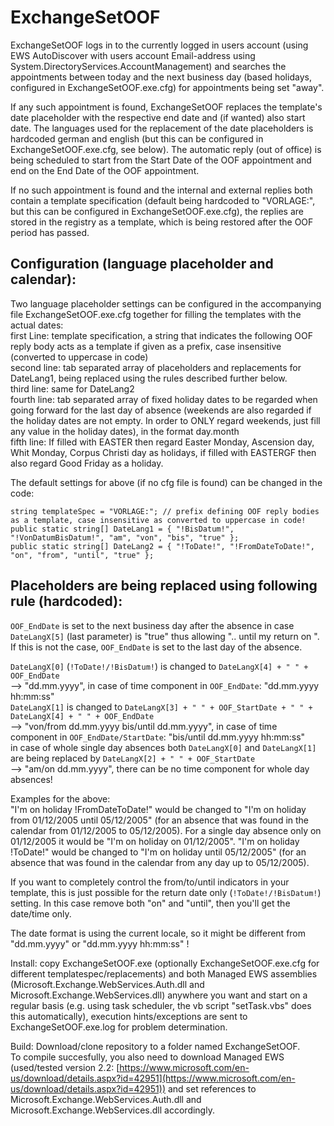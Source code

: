 # ExchangeSetOOF

ExchangeSetOOF logs in to the currently logged in users account (using EWS AutoDiscover with users account Email-address using System.DirectoryServices.AccountManagement)
and searches the appointments between today and the next business day (based holidays, configured in ExchangeSetOOF.exe.cfg) for appointments being set "away".

If any such appointment is found, ExchangeSetOOF replaces the template's date placeholder with the respective end date and (if wanted) also start date.
The languages used for the replacement of the date placeholders is hardcoded german and english (but this can be configured in ExchangeSetOOF.exe.cfg, see below).
The automatic reply (out of office) is being scheduled to start from the Start Date of the OOF appointment and end on the End Date of the OOF appointment.

If no such appointment is found and the internal and external replies both contain a template specification (default being hardcoded to "VORLAGE:", but this can be configured in ExchangeSetOOF.exe.cfg),
the replies are stored in the registry as a template, which is being restored after the OOF period has passed.

## Configuration (language placeholder and calendar):
Two language placeholder settings can be configured in the accompanying file ExchangeSetOOF.exe.cfg together for filling the templates with the actual dates:  
first Line: template specification, a string that indicates the following OOF reply body acts as a template if given as a prefix, case insensitive (converted to uppercase in code)  
second line: tab separated array of placeholders and replacements for DateLang1, being replaced using the rules described further below.  
third line: same for DateLang2  
fourth line: tab separated array of fixed holiday dates to be regarded when going forward for the last day of absence (weekends are also regarded if the holiday dates are not empty. In order to ONLY regard weekends, just fill any value in the holiday dates), in the format day.month  
fifth line: If filled with EASTER then regard Easter Monday, Ascension day, Whit Monday, Corpus Christi day as holidays, if filled with EASTERGF then also regard Good Friday as a holiday.  

The default settings for above (if no cfg file is found) can be changed in the code:

```VB
string templateSpec = "VORLAGE:"; // prefix defining OOF reply bodies as a template, case insensitive as converted to uppercase in code!  
public static string[] DateLang1 = { "!BisDatum!", "!VonDatumBisDatum!", "am", "von", "bis", "true" };  
public static string[] DateLang2 = { "!ToDate!", "!FromDateToDate!", "on", "from", "until", "true" };  
```

## Placeholders are being replaced using following rule (hardcoded):
`OOF_EndDate` is set to the next business day after the absence in case `DateLangX[5]` (last parameter) is "true" thus allowing ".. until my return on <date>".  
If this is not the case, `OOF_EndDate` is set to the last day of the absence.  

`DateLangX[0]` (`!ToDate!/!BisDatum!`) is changed to `DateLangX[4] + " " + OOF_EndDate`  
--> "dd.mm.yyyy", in case of time component in `OOF_EndDate`: "dd.mm.yyyy hh:mm:ss"   
`DateLangX[1]` is changed to `DateLangX[3] + " " + OOF_StartDate + " " + DateLangX[4] + " " + OOF_EndDate`  
--> "von/from dd.mm.yyyy bis/until dd.mm.yyyy", in case of time component in `OOF_EndDate/StartDate`: "bis/until dd.mm.yyyy hh:mm:ss"  
in case of whole single day absences both `DateLangX[0]` and `DateLangX[1]` are being replaced by `DateLangX[2] + " " + OOF_StartDate`  
--> "am/on dd.mm.yyyy", there can be no time component for whole day absences!  

Examples for the above:  
"I'm on holiday !FromDateToDate!" would be changed to "I'm on holiday from 01/12/2005 until 05/12/2005" (for an absence that was found in the calendar from 01/12/2005 to 05/12/2005).
For a single day absence only on 01/12/2005 it would be "I'm on holiday on 01/12/2005".
"I'm on holiday !ToDate!" would be changed to "I'm on holiday until 05/12/2005" (for an absence that was found in the calendar from any day up to 05/12/2005).

If you want to completely control the from/to/until indicators in your template, this is just possible for the return date only (`!ToDate!/!BisDatum!`) setting. In this case remove both "on" and "until", then you'll get the date/time only.

The date format is using the current locale, so it might be different from "dd.mm.yyyy" or "dd.mm.yyyy hh:mm:ss" !

Install: copy ExchangeSetOOF.exe (optionally ExchangeSetOOF.exe.cfg for different templatespec/replacements) and both Managed EWS assemblies (Microsoft.Exchange.WebServices.Auth.dll
and Microsoft.Exchange.WebServices.dll) anywhere you want and start on a regular basis (e.g. using task scheduler, the vb script "setTask.vbs" does this automatically), execution hints/exceptions are sent to ExchangeSetOOF.exe.log for problem determination.

Build: Download/clone repository to a folder named ExchangeSetOOF.  
To compile succesfully, you also need to download Managed EWS (used/tested version 2.2: [https://www.microsoft.com/en-us/download/details.aspx?id=42951](https://www.microsoft.com/en-us/download/details.aspx?id=42951)) and set references to Microsoft.Exchange.WebServices.Auth.dll
and Microsoft.Exchange.WebServices.dll accordingly.